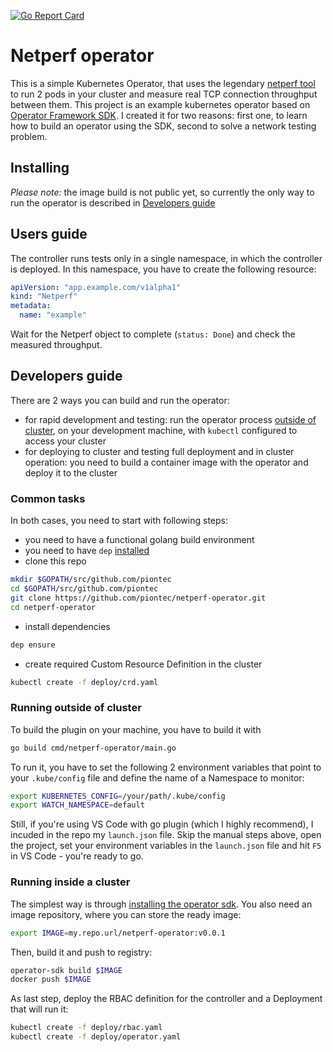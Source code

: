 [![Go Report Card](https://goreportcard.com/badge/github.com/piontec/netperf-operator)](https://goreportcard.com/report/github.com/piontec/netperf-operator)
# Netperf operator
This is a simple Kubernetes Operator, that uses the legendary [netperf tool](https://hewlettpackard.github.io/netperf/) to run 2 pods in your cluster and measure real TCP connection throughput between them.
This project is an example kubernetes operator based on [Operator Framework SDK](https://github.com/operator-framework/operator-sdk). I created it for two reasons: first one, to learn how to build an operator using the SDK, second to solve a network testing problem. 

## Installing
*Please note:* the image build is not public yet, so currently the only way to run the operator is described in [Developers guide](#dev-guide)

## Users guide
The controller runs tests only in a single namespace, in which the controller is deployed.
In this namespace, you have to create the following resource:
```yaml
apiVersion: "app.example.com/v1alpha1"
kind: "Netperf"
metadata:
  name: "example"
```
Wait for the Netperf object to complete (`status: Done`) and check the measured throughput.

## <a name="dev-guide"></a> Developers guide
There are 2 ways you can build and run the operator:
* for rapid development and testing: run the operator process [outside of cluster](#dev-outside), on your development machine, with `kubectl` configured to access your cluster
* for deploying to cluster and testing full deployment and in cluster operation: you need to build a container image with the operator and deploy it to the cluster

### Common tasks
In both cases, you need to start with following steps:
* you need to have a functional golang build environment
* you need to have `dep` [installed](https://github.com/golang/dep)
* clone this repo
```bash
mkdir $GOPATH/src/github.com/piontec
cd $GOPATH/src/github.com/piontec
git clone https://github.com/piontec/netperf-operator.git
cd netperf-operator
```
* install dependencies
```bash
dep ensure
```
* create required Custom Resource Definition in the cluster
```bash
kubectl create -f deploy/crd.yaml
```

### <a name="dev-outside"></a> Running outside of cluster
To build the plugin on your machine, you have to build it with
```bash
go build cmd/netperf-operator/main.go
```

To run it, you have to set the following 2 environment variables that point to your `.kube/config` file and define the name of a Namespace to monitor:
```bash
export KUBERNETES_CONFIG=/your/path/.kube/config
export WATCH_NAMESPACE=default
```

Still, if you're using VS Code with go plugin (which I highly recommend), I incuded in the repo my `launch.json` file. Skip the manual steps above, open the project, set your environment variables in the `launch.json` file and hit `F5` in VS Code - you're ready to go.

### <a name="dev-incluster"></a> Running inside a cluster
The simplest way is through [installing the operator sdk](https://github.com/operator-framework/operator-sdk#quick-start). You also need an image repository, where you can store the ready image:
```bash
export IMAGE=my.repo.url/netperf-operator:v0.0.1
```
Then, build it and push to registry:
```bash
operator-sdk build $IMAGE
docker push $IMAGE
```
As last step, deploy the RBAC definition for the controller and a Deployment that will run it:
```bash
kubectl create -f deploy/rbac.yaml
kubectl create -f deploy/operator.yaml
```
